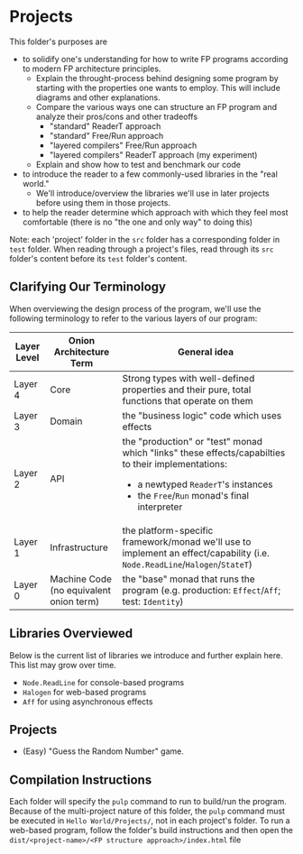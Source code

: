 # Projects

This folder's purposes are
- to solidify one's understanding for how to write FP programs according to modern FP architecture principles.
    - Explain the throught-process behind designing some program by starting with the properties one wants to employ. This will include diagrams and other explanations.
    - Compare the various ways one can structure an FP program and analyze their pros/cons and other tradeoffs
        - "standard" ReaderT approach
        - "standard" Free/Run approach
        - "layered compilers" Free/Run approach
        - "layered compilers" ReaderT approach (my experiment)
    - Explain and show how to test and benchmark our code
- to introduce the reader to a few commonly-used libraries in the "real world."
    - We'll introduce/overview the libraries we'll use in later projects before using them in those projects.
- to help the reader determine which approach with which they feel most comfortable (there is no "the one and only way" to doing this)

Note: each 'project' folder in the `src` folder has a corresponding folder in `test` folder. When reading through a project's files, read through its `src` folder's content before its `test` folder's content.

## Clarifying Our Terminology

When overviewing the design process of the program, we'll use the following terminology to refer to the various layers of our program:

| Layer Level | Onion Architecture Term | General idea |
| - | - | - |
| Layer 4 | Core | Strong types with well-defined properties and their pure, total functions that operate on them
| Layer 3 | Domain | the "business logic" code which uses effects
| Layer 2 | API | the "production" or "test" monad which "links" these effects/capabilties to their implementations: <ul><li>a newtyped `ReaderT`'s instances</li><li>the `Free`/`Run` monad's final interpreter</li></ul>
| Layer 1 | Infrastructure | the platform-specific framework/monad we'll use to implement an effect/capability (i.e. `Node.ReadLine`/`Halogen`/`StateT`)
| Layer 0 | Machine Code<br>(no equivalent onion term) | the "base" monad that runs the program (e.g. production: `Effect`/`Aff`; test: `Identity`)

## Libraries Overviewed

Below is the current list of libraries we introduce and further explain here. This list may grow over time.
- `Node.ReadLine` for console-based programs
- `Halogen` for web-based programs
- `Aff` for using asynchronous effects

## Projects

- (Easy) "Guess the Random Number" game.

## Compilation Instructions

Each folder will specify the `pulp` command to run to build/run the program. Because of the multi-project nature of this folder, the `pulp` command must be executed in `Hello World/Projects/`, not in each project's folder.
To run a web-based program, follow the folder's build instructions and then open the `dist/<project-name>/<FP structure approach>/index.html` file
